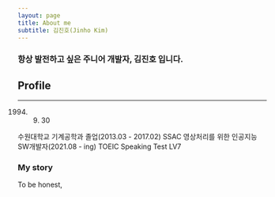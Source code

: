 ```yaml
---
layout: page
title: About me
subtitle: 김진호(Jinho Kim)
---
```


### 항상 발전하고 싶은 주니어 개발자, 김진호 입니다.

## Profile
---
1994. 09. 30

수원대학교 기계공학과 졸업(2013.03 - 2017.02)
SSAC 영상처리를 위한 인공지능 SW개발자(2021.08 - ing)
TOEIC Speaking Test LV7

###

### My story

To be honest, 
